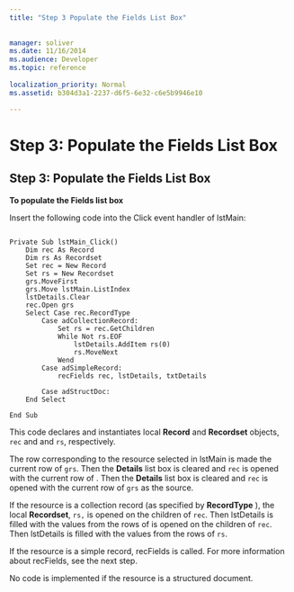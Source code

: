 ```yaml
---
title: "Step 3 Populate the Fields List Box"
 
 
manager: soliver
ms.date: 11/16/2014
ms.audience: Developer
ms.topic: reference
  
localization_priority: Normal
ms.assetid: b304d3a1-2237-d6f5-6e32-c6e5b9946e10

---
```


# Step 3: Populate the Fields List Box

## Step 3: Populate the Fields List Box

 **To populate the Fields list box**
  
Insert the following code into the Click event handler of lstMain:
  
```
 
Private Sub lstMain_Click() 
    Dim rec As Record 
    Dim rs As Recordset 
    Set rec = New Record 
    Set rs = New Recordset 
    grs.MoveFirst 
    grs.Move lstMain.ListIndex 
    lstDetails.Clear 
    rec.Open grs 
    Select Case rec.RecordType 
        Case adCollectionRecord: 
            Set rs = rec.GetChildren 
            While Not rs.EOF 
                lstDetails.AddItem rs(0) 
                rs.MoveNext 
            Wend 
        Case adSimpleRecord: 
            recFields rec, lstDetails, txtDetails 
             
        Case adStructDoc: 
    End Select 
     
End Sub 

```

This code declares and instantiates local **Record** and **Recordset** objects,  `rec` and and  `rs`, respectively.
  
The row corresponding to the resource selected in lstMain is made the current row of  `grs`. Then the **Details** list box is cleared and  `rec` is opened with the current row of . Then the **Details** list box is cleared and  `rec` is opened with the current row of  `grs` as the source. 
  
If the resource is a collection record (as specified by **RecordType** ), the local **Recordset**,  `rs,` is opened on the children of  `rec`. Then lstDetails is filled with the values from the rows of is opened on the children of  `rec`. Then lstDetails is filled with the values from the rows of  `rs`.
  
If the resource is a simple record, recFields is called. For more information about recFields, see the next step.
  
No code is implemented if the resource is a structured document.
  

